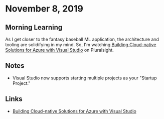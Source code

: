 # November 8, 2019

## Morning Learning

As I get closer to the fantasy baseball ML application, the architecture and tooling are solidifying in my mind. So, I'm watching [Building Cloud-native Solutions for Azure with Visual Studio](https://app.pluralsight.com/library/courses/building-cloud-native-solutions-azure-visual-studio/table-of-contents) on Pluralsight.

## Notes

* Visual Studio now supports starting multiple projects as your "Startup Project."

## Links

* [Building Cloud-native Solutions for Azure with Visual Studio](https://app.pluralsight.com/library/courses/building-cloud-native-solutions-azure-visual-studio/table-of-contents)

